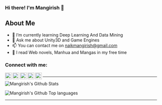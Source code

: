 ### Hi there! I'm Mangirish 👋

## About Me
- 🌱 I’m currently learning Deep Learning And Data Mining
- 💬 Ask me about Unity3D and Game Engines
- 📫 You can contact me on naikmangirish@gmail.com
- 📖 I read Web novels, Manhua and Mangas in my free time 

### Connect with me:

[<img align="left" alt="coding4noobs.wordpress.com" width="22px" src="https://cdn.jsdelivr.net/npm/simple-icons@v3/icons/wordpress.svg" />][website]
[<img align="left" alt="Mangirish Naik | Twitter" width="22px" src="https://cdn.jsdelivr.net/npm/@internetarchive/icon-twitter@1.1.3/twitter.svg" />][twitter]
[<img align="left" alt="Mangirish Naik | LinkedIn" width="22px" src="https://cdn.jsdelivr.net/npm/simple-icons@v3/icons/linkedin.svg" />][linkedin]
[<img align="left" alt="Mangirish Naik | Instagram" width="22px" src="https://cdn.jsdelivr.net/npm/simple-icons@v3/icons/instagram.svg" />][instagram]
[<img align="left" alt="Mangirish Naik | Facebook" width="22px" src="https://cdn.jsdelivr.net/npm/simple-icons@v3/icons/facebook.svg" />][facebook]


##
---

![Mangirish's Github Stats](https://github-readme-stats.vercel.app/api?username=zzbusterzz&show_icons=true&theme=radical)

![Mangirish's Github Top languages](https://github-readme-stats.vercel.app/api/top-langs/?username=zzbusterzz&layout=compact&theme=radical)

---



<!--
**zzbusterzz/zzbusterzz** is a ✨ _special_ ✨ repository because its `README.md` (this file) appears on your GitHub profile.

Here are some ideas to get you started:

- 🔭 I’m currently working on ...
- 🌱 I’m currently learning ...
- 👯 I’m looking to collaborate on ...
- 🤔 I’m looking for help with ...
- 💬 Ask me about ...
- 📫 How to reach me: ...
- 😄 Pronouns: ...
- ⚡ Fun fact: ...
-->


[website]: https://coding4noobs.wordpress.com
[twitter]: https://twitter.com/mnaik26
[facebook]: https://www.facebook.com/mangirish.naik
[instagram]: https://www.instagram.com/killer_mech
[linkedin]: https://www.linkedin.com/in/mangirishnaik
